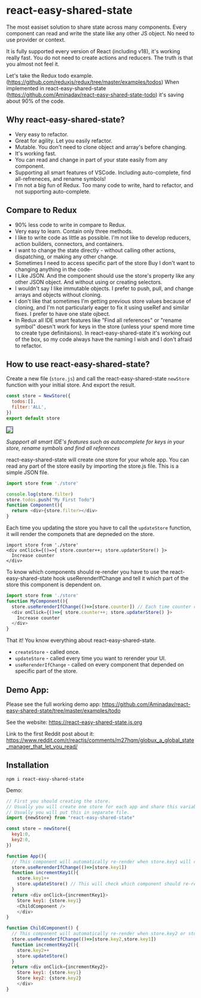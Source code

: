 # react-easy-shared-state

The most easiset solution to share state across many components. Every component can read and write the state like any other JS object. No need to use provider or context.

It is fully supported every version of React (including v18), it's working really fast. You do not need to create actions and reducers. The truth is that you almost not feel it.

Let's take the Redux todo example. (https://github.com/reduxjs/redux/tree/master/examples/todos) When implemented in react-easy-shared-state (https://github.com/Aminadav/react-easy-shared-state-todo) it's saving about 90% of the code.

## Why react-easy-shared-state?

- Very easy to refactor.
- Great for agility. Let you easily refactor.
- Mutable. You don't need to clone object and array's before changing.
- It's working fast.
- You can read and change in part of your state easily from any component.
- Supporting all smart features of VSCode. Including auto-complete, find all-refreneces, and rename symbols!
- I'm not a big fun of Redux. Too many code to write, hard to refactor, and not supporting auto-complete.


## Compare to Redux

- 90% less code to write in compare to Redux.
- Very easy to learn. Contain only three methods.
- I like to write code as little as possible. I'm not like to develop reducers, action builders, connectors, and containers.
- I want to change the state directly - without calling other actions, dispatching, or making any other change.
- Sometimes I need to access specific part of the store Buy I don't want to changing anything in the code-
- I Like JSON. And the component should use the store's property like any other JSON object. And without using or creating selectors.
- I wouldn't say I like immutable objects. I prefer to push, pull, and change arrays and objects without cloning.
- I don't like that sometimes I'm getting previous store values because of cloning, and I'm not particularly eager to fix it using useRef and similar fixes. I prefer to have one state ojbect.
- In Redux all IDE smart features like "Find all references" or "rename symbol" doesn't work for keys in the store (unless your spend more time to create type definitaions). In react-easy-shared-state it's working out of the box, so my code always have the naming I wish and I don't afraid to refactor.

## How to use react-easy-shared-state?

Create a new file (`store.js`) and call the react-easy-shared-state `newStore` function with your initial store. And export the result.

```js
const store = NewStore({
  todos:[],
  filter:'ALL',
})
export default store
```

<img src="https://snipboard.io/bkl6nq.jpg" border=1>

*Suppport all smart IDE's features such as autocomplete for keys in your store, rename symbols and find all references*

react-easy-shared-state will create one store for your whole app. You can read any part of the store easily by importing the store.js file. This is a simple JSON file.

```js
import store from './store'

console.log(store.filter)
store.todos.push("My First Todo")
function Component(){
  return <div>{store.filter></div>
}
```

Each time you updating the store you have to call the `updateStore` function, it will render the componets that are depneded on the store.

```
import store from './store'
<div onClick={()=>{ store.counter++; store.updaterStore() }>
  Increase counter
</div>
```

To know which components should re-render you have to use the react-easy-shared-state hook useRerenderIfChange and tell it which part of the store this component is dependent on.

```js
import store from './store'
function MyComponent(){
  store.useRerenderIfChange(()=>[store.counter]) // Each time counter change re-render this component
  <div onClick={()=>{ store.counter++; store.updaterStore() }>
    Increase counter
  </div>
}
```

That it! You know everything about react-easy-shared-state.

- `createStore` - called once.
- `updateStore` - called every time you want to rerender your UI.
- `useRerenderIfChange` - called on every component that depended on specific part of the store.

## Demo App:
Please see the full working demo app: https://github.com/Aminadav/react-easy-shared-state/tree/master/examples/todo

See the website: https://react-easy-shared-state.js.org

Link to the first Reddit post about it: https://www.reddit.com/r/reactjs/comments/m27hqm/globux_a_global_state_manager_that_let_you_read/

## Installation

    npm i react-easy-shared-state

Demo:

```js
// First you should creating the store.
// Usually you will create one store for each app and share this variable.
// Usually you will put this in separate file.
import {newStore} from "react-easy-shared-state"

const store = newStore({
  key1:0,
  key2:0,
})

function App(){
  // This component will automatically re-render when store.key1 will change.
  store.useRerenderIfChange(()=>[store.key1])
  function incrementKey1(){
    store.key1++
    store.updateStore() // This will check which component should re-render since the last update.
  }
  return <div onClick={incrementKey1}>
    Store key1: {store.key1}
    <ChildComponent />
    </div>
}

function ChildComponent() {
  // This component will automatically re-render when store.key2 or store.key1 will change.
  store.useRerenderIfChange(()=>[store.key2,store.key1])
  function incrementKey2(){
    store.key2++
    store.updateStore()
  }
  return <div onClick={incrementKey2}>
    Store key1: {store.key1}
    Store key2: {store.key2}
    </div>
}
```

